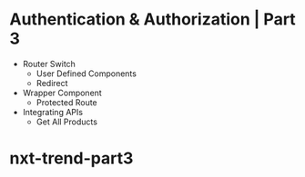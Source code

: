 # Authentication & Authorization | Part 3

- Router Switch
  - User Defined Components
  - Redirect
- Wrapper Component
  - Protected Route
- Integrating APIs
  - Get All Products

# nxt-trend-part3
